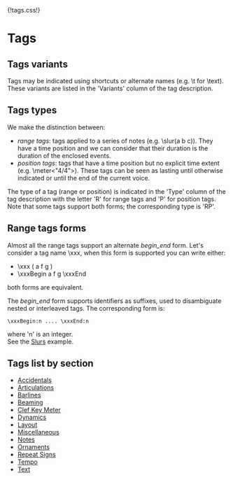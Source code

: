 {!tags.css!}


# Tags 

## Tags variants

Tags may be indicated using shortcuts or alternate names (e.g. \t for \text). These variants are listed in the 'Variants' column of the tag description.

## Tags types
We make the distinction between:

- *range tags*: tags applied to a series of notes (e.g. \slur(a b c)). They have a time position and we can consider that their duration is the duration of the enclosed events.
- *position tags*: tags that have a time position but no explicit time extent (e.g. \meter<"4/4">). These tags can be seen as lasting until otherwise indicated or until the end of the current voice.

The type of a tag (range or position) is indicated in the 'Type' column of the tag description with the letter 'R' for range tags and 'P' for position tags. Note that some tags support both forms; the corresponding type is 'RP'.

## Range tags forms
Almost all the range tags support an alternate *begin_end* form. Let's consider a tag name \xxx, when this form is supported you can write either:

- \xxx ( a f g )
- \xxxBegin a f g \xxxEnd

both forms are equivalent.

The  *begin_end* form supports identifiers as suffixes, used to disambiguate nested or interleaved tags. The corresponding form is:
~~~~~~
\xxxBegin:n .... \xxxEnd:n
~~~~~~
where 'n' is an integer.   
See the [Slurs](/examples/slurs/) example.


## Tags list by section

- [Accidentals](tags/Accidentals.md)
- [Articulations](tags/Articulations.md)
- [Barlines](tags/Barlines.md)
- [Beaming](tags/Beaming.md)
- [Clef Key Meter](tags/ClefKeyMeter.md)
- [Dynamics](tags/Dynamics.md)
- [Layout](tags/Layout.md)
- [Miscellaneous](tags/Miscellaneous.md)
- [Notes](tags/Notes.md)
- [Ornaments](tags/Ornaments.md)
- [Repeat Signs](tags/RepeatSigns.md)
- [Tempo](tags/Tempo.md)
- [Text](tags/Text.md)

